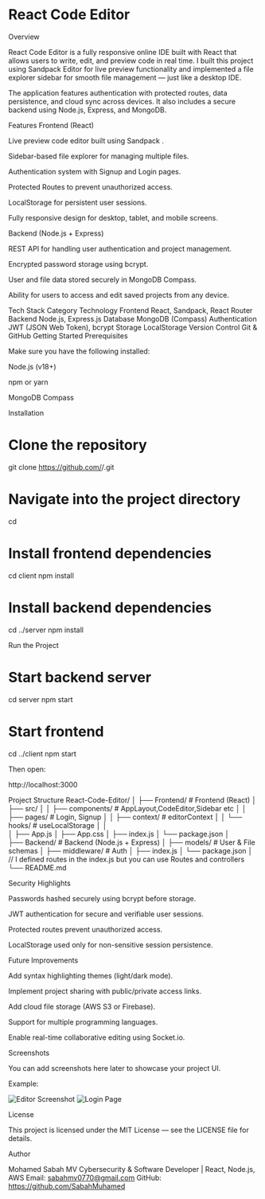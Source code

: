 # React Code Editor












Overview

React Code Editor is a fully responsive online IDE built with React that allows users to write, edit, and preview code in real time.
I built this project using Sandpack Editor for live preview functionality and implemented a file explorer sidebar for smooth file management — just like a desktop IDE.

The application features authentication with protected routes, data persistence, and cloud sync across devices. It also includes a secure backend using Node.js, Express, and MongoDB.

Features
Frontend (React)

Live preview code editor built using Sandpack
.

Sidebar-based file explorer for managing multiple files.

Authentication system with Signup and Login pages.

Protected Routes to prevent unauthorized access.

LocalStorage for persistent user sessions.

Fully responsive design for desktop, tablet, and mobile screens.

Backend (Node.js + Express)

REST API for handling user authentication and project management.

Encrypted password storage using bcrypt.

User and file data stored securely in MongoDB Compass.

Ability for users to access and edit saved projects from any device.

Tech Stack
Category	Technology
Frontend	React, Sandpack, React Router
Backend	Node.js, Express.js
Database	MongoDB (Compass)
Authentication	JWT (JSON Web Token), bcrypt
Storage	LocalStorage
Version Control	Git & GitHub
Getting Started
Prerequisites

Make sure you have the following installed:

Node.js (v18+)

npm or yarn

MongoDB Compass

Installation
# Clone the repository
git clone https://github.com/<your-username>/<your-repo-name>.git

# Navigate into the project directory
cd <your-repo-name>

# Install frontend dependencies
cd client
npm install

# Install backend dependencies
cd ../server
npm install

Run the Project
# Start backend server
cd server
npm start

# Start frontend
cd ../client
npm start


Then open:

http://localhost:3000

Project Structure
React-Code-Editor/
│
├── Frontend/                 # Frontend (React)
│   ├── src/
│   │   ├── components/     # AppLayout,CodeEditor,Sidebar etc
│   │   ├── pages/          # Login, Signup
│   │   ├── context/        # editorContext
│   │   └── hooks/          # useLocalStorage
│   │  
│   ├── App.js
│   ├── App.css
│   ├── index.js
│   └── package.json
│    
├── Backend/                # Backend (Node.js + Express)
│   ├── models/             # User & File schemas
│   ├── middleware/         # Auth 
│   ├── index.js
│   └── package.json
│                           // I defined routes in the index.js but you can use Routes and controllers 
└── README.md

Security Highlights

Passwords hashed securely using bcrypt before storage.

JWT authentication for secure and verifiable user sessions.

Protected routes prevent unauthorized access.

LocalStorage used only for non-sensitive session persistence.

Future Improvements

Add syntax highlighting themes (light/dark mode).

Implement project sharing with public/private access links.

Add cloud file storage (AWS S3 or Firebase).

Support for multiple programming languages.

Enable real-time collaborative editing using Socket.io.

Screenshots

You can add screenshots here later to showcase your project UI.

Example:

![Editor Screenshot](assets/editor-screenshot.png)
![Login Page](assets/login-page.png)

License

This project is licensed under the MIT License — see the LICENSE
 file for details.

Author

Mohamed Sabah MV
Cybersecurity & Software Developer | React, Node.js, AWS
Email: sabahmv0770@gmail.com
GitHub: https://github.com/SabahMuhamed
